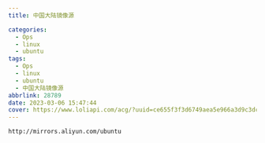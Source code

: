 ```yaml
---
title: 中国大陆镜像源

categories:
  - Ops
  - linux
  - ubuntu
tags:
  - Ops
  - linux
  - ubuntu
  - 中国大陆镜像源
abbrlink: 28789
date: 2023-03-06 15:47:44
cover: https://www.loliapi.com/acg/?uuid=ce655f3f3d6749aea5e966a3d9c3dc6b
---
```


```bash
http://mirrors.aliyun.com/ubuntu
```